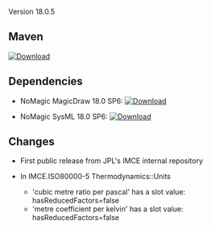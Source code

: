 Version 18.0.5

## Maven

[ ![Download](https://api.bintray.com/packages/jpl-imce/gov.nasa.jpl.imce/gov.nasa.jpl.imce.metrology.isoiec80000.magicdraw.library/images/download.svg?version=18.0.5) ](https://bintray.com/jpl-imce/gov.nasa.jpl.imce/gov.nasa.jpl.imce.metrology.isoiec80000.magicdraw.library/18.0.5/link)
 
## Dependencies

- NoMagic MagicDraw 18.0 SP6: [ ![Download](https://api.bintray.com/packages/tiwg/org.omg.tiwg.vendor.nomagic/com.nomagic.magicdraw.package/images/download.svg?version=18.0-sp6.2) ](https://bintray.com/tiwg/org.omg.tiwg.vendor.nomagic/com.nomagic.magicdraw.package/18.0-sp6.2/link)
 
- NoMagic SysML 18.0 SP6:  [ ![Download](https://api.bintray.com/packages/tiwg/org.omg.tiwg.vendor.nomagic/com.nomagic.magicdraw.sysml.plugin/images/download.svg?version=18.0-sp6.2) ](https://bintray.com/tiwg/org.omg.tiwg.vendor.nomagic/com.nomagic.magicdraw.sysml.plugin/18.0-sp6.2/link)

## Changes

- First public release from JPL's IMCE internal repository

- In IMCE.ISO80000-5 Thermodynamics::Units

  - 'cubic metre ratio per pascal' has a slot value: hasReducedFactors=false
  - 'metre coefficient per kelvin' has a slot value: hasReducedFactors=false
